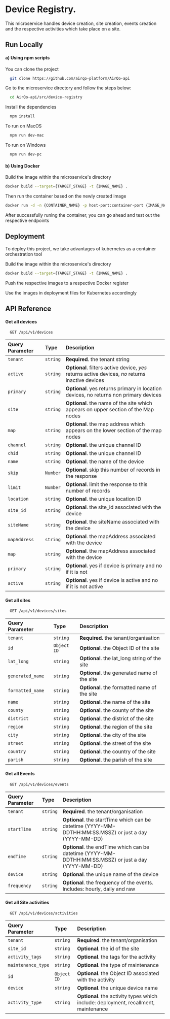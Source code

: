 # Device Registry.

This microservice handles device creation, site creation, events creation and the respective activities which take place on a site.

## Run Locally

#### a) Using npm scripts

You can clone the project

```bash
  git clone https://github.com/airqo-platform/AirQo-api
```

Go to the microservice directory and follow the steps below:

```bash
  cd AirQo-api/src/device-registry
```

Install the dependencies

```bash
  npm install
```

To run on MacOS

```bash
  npm run dev-mac
```

To run on Windows

```bash
  npm run dev-pc
```

#### b) Using Docker

Build the image within the microservice's directory

```bash
docker build --target={TARGET_STAGE} -t {IMAGE_NAME} .
```

Then run the container based on the newly created image

```bash
docker run -d -n {CONTAINER_NAME} -p host-port:container-port {IMAGE_NAME}
```

After successfully runing the container, you can go ahead and test out the respective endpoints

## Deployment

To deploy this project, we take advantages of kubernetes
as a container orchestration tool

Build the image within the microservice's directory

```bash
docker build --target={TARGET_STAGE} -t {IMAGE_NAME} .
```

Push the respective images to a respective Docker register

Use the images in deployment files for Kubernetes accordingly

## API Reference

#### Get all devices

```http
  GET /api/v1/devices
```

| Query Parameter | Type     | Description                                                                                      |
| :-------------- | :------- | :----------------------------------------------------------------------------------------------- |
| `tenant`        | `string` | **Required**. the tenant string                                                                  |
| `active`        | `string` | **Optional**. filters active device, _yes_ returns active devices, _no_ returns inactive devices |
| `primary`       | `string` | **Optional**. yes returns primary in location devices, no returns non primary devices            |
| `site`          | `string` | **Optional**. the name of the site which appears on upper section of the Map nodes               |
| `map`           | `string` | **Optional**. the map address which appears on the lower section of the map nodes                |
| `channel`       | `string` | **Optional**. the unique channel ID                                                              |
| `chid`          | `string` | **Optional**. the unique channel ID                                                              |
| `name`          | `string` | **Optional**. the name of the device                                                             |
| `skip`          | `Number` | **Optional**. skip this number of records in the response                                        |
| `limit`         | `Number` | **Optional**. limit the response to this number of records                                       |
| `location`      | `string` | **Optional**. the unique location ID                                                             |
| `site_id`       | `string` | **Optional**. the site_id associated with the device                                             |
| `siteName`      | `string` | **Optional**. the siteName associated with the device                                            |
| `mapAddress`    | `string` | **Optional**. the mapAddress associated with the device                                          |
| `map`           | `string` | **Optional**. the mapAddress associated with the device                                          |
| `primary`       | `string` | **Optional**. yes if device is primary and no if it is not                                       |
| `active`        | `string` | **Optional**. yes if device is active and no if it is not active                                 |

#### Get all sites

```http
  GET /api/v1/devices/sites
```

| Query Parameter  | Type        | Description                                   |
| :--------------- | :---------- | :-------------------------------------------- |
| `tenant`         | `string`    | **Required**. the tenant/organisation         |
| `id`             | `Object ID` | **Optional**. the Object ID of the site       |
| `lat_long`       | `string`    | **Optional**. the lat_long string of the site |
| `generated_name` | `string`    | **Optional**. the generated name of the site  |
| `formatted_name` | `string`    | **Optional**. the formatted name of the site  |
| `name`           | `string`    | **Optional**. the name of the site            |
| `county`         | `string`    | **Optional**. the county of the site          |
| `district`       | `string`    | **Optional**. the district of the site        |
| `region`         | `string`    | **Optional**. the region of the site          |
| `city`           | `string`    | **Optional**. the city of the site            |
| `street`         | `string`    | **Optional**. the street of the site          |
| `country`        | `string`    | **Optional**. the country of the site         |
| `parish`         | `string`    | **Optional**. the parish of the site          |

#### Get all Events

```http
  GET /api/v1/devices/events
```

| Query Parameter | Type     | Description                                                                                             |
| :-------------- | :------- | :------------------------------------------------------------------------------------------------------ |
| `tenant`        | `string` | **Required**. the tenant/organisation                                                                   |
| `startTime`     | `string` | **Optional**. the startTime which can be datetime (YYYY-MM-DDTHH:MM:SS.MSSZ) or just a day (YYYY-MM-DD) |
| `endTime`       | `string` | **Optional**. the endTime which can be datetime (YYYY-MM-DDTHH:MM:SS.MSSZ) or just a day (YYYY-MM-DD)   |
| `device`        | `string` | **Optional**. the unique name of the device                                                             |
| `frequency`     | `string` | **Optional**. the frequency of the events. Includes: hourly, daily and raw                              |

#### Get all Site activities

```http
  GET /api/v1/devices/activities
```

| Query Parameter    | Type        | Description                                                                         |
| :----------------- | :---------- | :---------------------------------------------------------------------------------- |
| `tenant`           | `string`    | **Required**. the tenant/organisation                                               |
| `site_id`          | `string`    | **Optional**. the id of the site                                                    |
| `activity_tags`    | `string`    | **Optional**. the tags for the activity                                             |
| `maintenance_type` | `string`    | **Optional**. the type of maintenance                                               |
| `id`               | `Object ID` | **Optional**. the Object ID associated with the activity                            |
| `device`           | `string`    | **Optional**. the unique device name                                                |
| `activity_type`    | `string`    | **Optional**. the activity types which include: deployment, recallment, maintenance |

